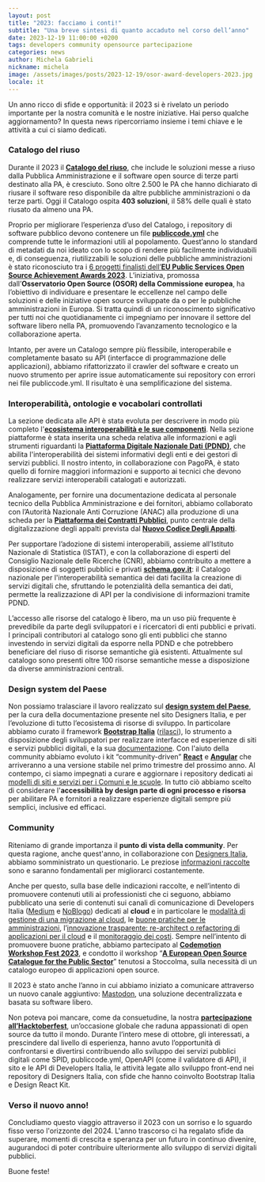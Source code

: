 ```yaml
---
layout: post
title: "2023: facciamo i conti!"
subtitle: "Una breve sintesi di quanto accaduto nel corso dell’anno"
date: 2023-12-19 11:00:00 +0200
tags: developers community opensource partecipazione
categories: news
author: Michela Gabrieli
nickname: michela
image: /assets/images/posts/2023-12-19/osor-award-developers-2023.jpg
locale: it
---
```



Un anno ricco di sfide e opportunità: il 2023 si è rivelato un periodo
importante per la nostra comunità e le nostre iniziative. Hai perso qualche
aggiornamento? In questa news ripercorriamo insieme i temi chiave e le attività
a cui ci siamo dedicati.

### Catalogo del riuso

Durante il 2023 il **[Catalogo del
riuso](https://developers.italia.it/it/software)**, che include le soluzioni
messe a riuso dalla Pubblica Amministrazione e il software open source di terze
parti destinato alla PA, è cresciuto. Sono oltre 2.500 le PA che hanno
dichiarato di riusare il software reso disponibile da altre pubbliche
amministrazioni o da terze parti. Oggi il Catalogo ospita **403 soluzioni**, il
58% delle quali è stato riusato da almeno una PA.

Proprio per migliorare l’esperienza d’uso del Catalogo, i repository di software
pubblico devono contenere un file
**[publiccode.yml](https://docs.italia.it/italia/developers-italia/publiccodeyml/it/master/)**
che comprende tutte le informazioni utili al popolamento. Quest’anno lo standard
di metadati da noi ideato con lo scopo di rendere più facilmente individuabili
e, di conseguenza, riutilizzabili le soluzioni delle pubbliche amministrazioni è
stato riconosciuto tra i [6 progetti finalisti dell’**EU Public Services Open
Source Achievement Awards
2023**](https://developers.italia.it/it/news/2023/10/20/premio-osor-2023-publiccode-yml-tra-i-progetti-finalisti).
L’iniziativa, promossa dall’**Osservatorio Open Source (OSOR) della Commissione
europea**, ha l’obiettivo di individuare e presentare le eccellenze nel campo
delle soluzioni e delle iniziative open source sviluppate da o per le pubbliche
amministrazioni in Europa. Si tratta quindi di un riconoscimento significativo
per tutti noi che quotidianamente ci impegniamo per innovare il settore del
software libero nella PA, promuovendo l’avanzamento tecnologico e la
collaborazione aperta.

Intanto, per avere un Catalogo sempre più flessibile, interoperabile e
completamente basato su API (interfacce di programmazione delle applicazioni),
abbiamo rifattorizzato il crawler del software e creato un nuovo strumento per
aprire issue automaticamente sui repository con errori nei file publiccode.yml.
Il risultato è una semplificazione del sistema.

### Interoperabilità, ontologie e vocabolari controllati

La sezione dedicata alle API è stata evoluta per descrivere in modo più completo
l'**[ecosistema interoperabilità e le sue
componenti](https://www.developers.italia.it/it/interoperabilita/)**. Nella
sezione piattaforme è stata inserita una scheda relativa alle informazioni e
agli strumenti riguardanti la **[Piattaforma Digitale Nazionale Dati
(PDND)](https://developers.italia.it/it/pdnd/)**, che abilita l'interoperabilità
dei sistemi informativi degli enti e dei gestori di servizi pubblici. Il nostro
intento, in collaborazione con PagoPA, è stato quello di fornire maggiori
informazioni e supporto ai tecnici che devono realizzare servizi interoperabili
catalogati e autorizzati.

Analogamente, per fornire una documentazione dedicata al personale tecnico della
Pubblica Amministrazione e dei fornitori, abbiamo collaborato con l’Autorità
Nazionale Anti Corruzione (ANAC) alla produzione di una scheda per la
**[Piattaforma dei Contratti
Pubblici](https://developers.italia.it/it/piattaforma-contratti-pubblici/)**,
punto centrale della digitalizzazione degli appalti prevista dal **[Nuovo Codice
Degli
Appalti](https://www.normattiva.it/uri-res/N2Ls?urn:nir:stato:decreto.legislativo:2023-03-31;36)**.

Per supportare l’adozione di sistemi interoperabili, assieme all’Istituto
Nazionale di Statistica (ISTAT), e con la collaborazione di esperti del
Consiglio Nazionale delle Ricerche (CNR), abbiamo contribuito a mettere a
disposizione di soggetti pubblici e privati
**[schema.gov.it](https://schema.gov.it)**: il Catalogo nazionale per
l'interoperabilità semantica dei dati facilita la creazione di servizi digitali
che, sfruttando le potenzialità della semantica dei dati, permette la
realizzazione di API per la condivisione di informazioni tramite PDND.

L’accesso alle risorse del catalogo è libero, ma un uso più frequente è
prevedibile da parte degli sviluppatori e i ricercatori di enti pubblici e
privati. I principali contributori al catalogo sono gli enti pubblici che stanno
investendo in servizi digitali da esporre nella PDND e che potrebbero
beneficiare del riuso di risorse semantiche già esistenti. Attualmente sul
catalogo sono presenti oltre 100 risorse semantiche messe a disposizione da
diverse amministrazioni centrali.

### Design system del Paese

Non possiamo tralasciare il lavoro realizzato sul **[design system del
Paese](https://designers.italia.it/design-system/come-iniziare/)**, per la cura
della documentazione presente nel sito Designers Italia, e per l’evoluzione di
tutto l’ecosistema di risorse di sviluppo. In particolare abbiamo curato il
framework **[Bootstrap Italia](https://github.com/italia/bootstrap-italia)**
([rilasci](https://github.com/italia/bootstrap-italia/releases)), lo strumento a
disposizione degli sviluppatori per realizzare interfacce ed esperienze di siti
e servizi pubblici digitali, e la sua
[documentazione](https://italia.github.io/bootstrap-italia/). Con l'aiuto della
community abbiamo evoluto i kit “community-driven”
**[React](https://github.com/italia/design-react-kit)** e
**[Angular](https://github.com/italia/design-angular-kit/)** che arriveranno a
una versione stabile nel primo trimestre del prossimo anno. Al contempo, ci
siamo impegnati a curare e aggiornare i repository dedicati ai [modelli di siti
e servizi per i Comuni e le scuole](https://designers.italia.it/modelli/). In
tutto ciò abbiamo scelto di considerare l'**accessibilità by design parte di
ogni processo e risorsa** per abilitare PA e fornitori a realizzare esperienze
digitali sempre più semplici, inclusive ed efficaci.

### Community

Riteniamo di grande importanza il **punto di vista della community**. Per questa
ragione, anche quest'anno, in collaborazione con [Designers
Italia](https://designers.italia.it/), abbiamo somministrato un questionario. Le
preziose [informazioni
raccolte](https://developers.italia.it/it/news/2023/07/11/come-cambia-la-community-di-developers-italia-e-designers-italia)
sono e saranno fondamentali per migliorarci costantemente.

Anche per questo, sulla base delle indicazioni raccolte, e nell’intento di
promuovere contenuti utili ai professionisti che ci seguono, abbiamo pubblicato
una serie di contenuti sui canali di comunicazione di Developers Italia
([Medium](https://medium.com/developers-italia) e
[NoBlogo](https://noblogo.org/developers-italia/)) dedicati al **cloud** e in
particolare le [modalità di gestione di una migrazione al
cloud](https://medium.com/developers-italia/come-gestire-una-migrazione-al-cloud-d8b7820177a8),
le [buone pratiche per le
amministrazioni](https://medium.com/developers-italia/la-responsabilit%C3%A0-ai-tempi-del-cloud-buone-pratiche-per-le-amministrazioni-ed42b30fcb4b),
l’[innovazione trasparente: re-architect o refactoring di applicazioni per il
cloud](https://medium.com/developers-italia/linnovazione-trasparente-re-architect-o-refactoring-di-applicazioni-per-il-cloud-c94f53df1c8d)
e il [monitoraggio dei
costi](https://medium.com/developers-italia/il-monitoraggio-dei-costi-cloud-82aae39a2e81).
Sempre nell’intento di promuovere buone pratiche, abbiamo partecipato al
**[Codemotion Workshop Fest
2023](https://developers.italia.it/it/news/2023/03/21/Codemodio-WS-Fest-Guida-galattica-per-maintainer)**,
e condotto il workshop “**[A European Open Source Catalogue for the Public
Sector](https://developers.italia.it/it/news/2023/05/29/developers-italia-a-stoccolma-punto-futuro-digitale-europa)**”
tenutosi a Stoccolma, sulla necessità di un catalogo europeo di applicazioni
open source.

Il 2023 è stato anche l’anno in cui abbiamo iniziato a comunicare attraverso un
nuovo canale aggiuntivo: [Mastodon](https://mastodon.uno/@developersITA), una
soluzione decentralizzata e basata su software libero.

Non poteva poi mancare, come da consuetudine, la nostra **[partecipazione
all’Hacktoberfest](https://developers.italia.it/it/news/2023/10/12/hacktoberfest-2023)**,
un’occasione globale che raduna appassionati di open source da tutto il mondo.
Durante l’intero mese di ottobre, gli interessati, a prescindere dal livello di
esperienza, hanno avuto l’opportunità di confrontarsi e divertirsi contribuendo
allo sviluppo dei servizi pubblici digitali come SPID, publiccode.yml, OpenAPI
(come il validatore di API), il sito e le API di Developers Italia, le attività
legate allo sviluppo front-end nei repository di Designers Italia, con sfide che
hanno coinvolto Bootstrap Italia e Design React Kit.

### Verso il nuovo anno!

Concludiamo questo viaggio attraverso il 2023 con un sorriso e lo sguardo fisso
verso l'orizzonte del 2024. L'anno trascorso ci ha regalato sfide da superare,
momenti di crescita e speranza per un futuro in continuo divenire, augurandoci
di poter contribuire ulteriormente allo sviluppo di servizi digitali pubblici.

Buone feste!
